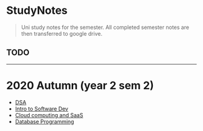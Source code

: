 # StudyNotes

> Uni study notes for the semester. All completed semester notes are then transferred to google drive.

## TODO

---

# 2020 Autumn (year 2 sem 2)

- [DSA](dsa/)
- [Intro to Software Dev](intro_software_dev/)
- [Cloud computing and SaaS](cloud_saas/)
- [Database Programming](db_prog/)